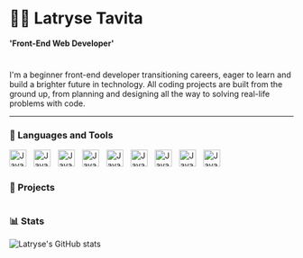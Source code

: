 # 🏌️‍♂️ Latryse Tavita

**'Front-End Web Developer'**

#

I'm a beginner front-end developer transitioning careers, eager to learn and build a brighter future in technology. All coding projects are built from the ground up, from planning and designing all the way to solving real-life problems with code.

---

### 🧰 Languages and Tools

<img align="left" alt="Java" width="30px" style="padding-right:10px;" src="https://cdn.jsdelivr.net/gh/devicons/devicon@latest/icons/html5/html5-original.svg">
<img align="left" alt="Java" width="30px" style="padding-right:10px;" src="https://cdn.jsdelivr.net/gh/devicons/devicon@latest/icons/css3/css3-original.svg">
<img align="left" alt="Java" width="30px" style="padding-right:10px;" src="https://cdn.jsdelivr.net/gh/devicons/devicon@latest/icons/javascript/javascript-original.svg">
<img align="left" alt="Java" width="30px" style="padding-right:10px;" src="https://cdn.jsdelivr.net/gh/devicons/devicon@latest/icons/react/react-original.svg">
<img align="left" alt="Java" width="30px" style="padding-right:10px;" src="https://cdn.jsdelivr.net/gh/devicons/devicon@latest/icons/firebase/firebase-original.svg">
<img align="left" alt="Java" width="30px" style="padding-right:10px;" src="https://cdn.jsdelivr.net/gh/devicons/devicon@latest/icons/typescript/typescript-original.svg">
<img align="left" alt="Java" width="30px" style="padding-right:10px;" src="https://cdn.jsdelivr.net/gh/devicons/devicon@latest/icons/c/c-original.svg">
<img align="left" alt="Java" width="30px" style="padding-right:10px;" src="https://cdn.jsdelivr.net/gh/devicons/devicon@latest/icons/python/python-original.svg">
<img align="left" alt="Java" width="30px" style="padding-right:10px;" src="https://cdn.jsdelivr.net/gh/devicons/devicon@latest/icons/git/git-original.svg">
<br>

#

### 🎇 Projects

# 

### 📊 Stats

![Latryse's GitHub stats](https://github-readme-stats.vercel.app/api?username=latryse&show_icons=true&theme=radical)
